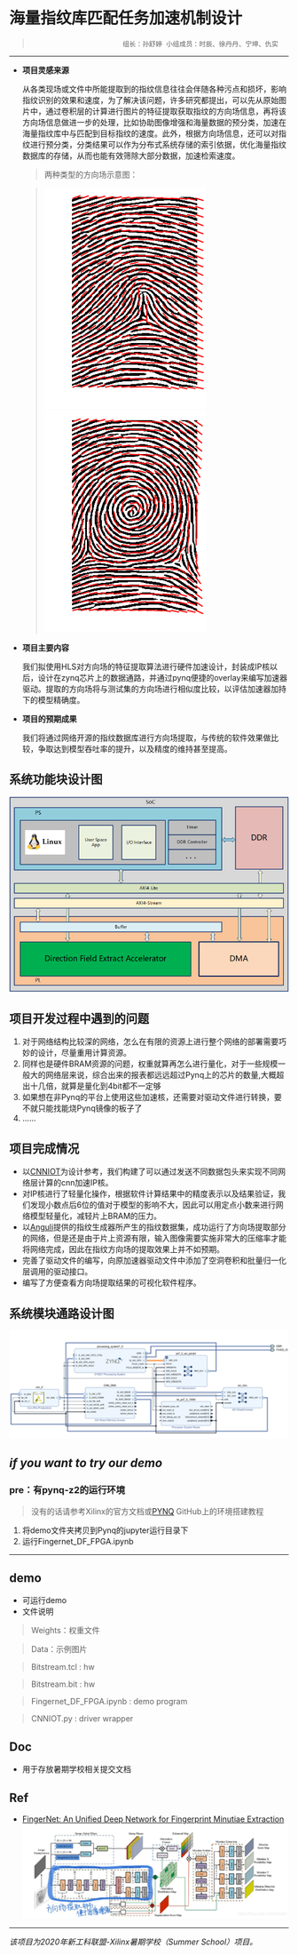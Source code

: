 # 海量指纹库匹配任务加速机制设计
>                            组长：孙舒婷 小组成员：时辰、徐丹丹、宁坤、仇实
---
- **项目灵感来源**

    从各类现场或文件中所能提取到的指纹信息往往会伴随各种污点和损坏，影响指纹识别的效果和速度，为了解决该问题，许多研究都提出，可以先从原始图片中，通过卷积层的计算进行图片的特征提取获取指纹的方向场信息，再将该方向场信息做进一步的处理，比如协助图像增强和海量数据的预分类，加速在海量指纹库中与匹配到目标指纹的速度。此外，根据方向场信息，还可以对指纹进行预分类，分类结果可以作为分布式系统存储的索引依据，优化海量指纹数据库的存储，从而也能有效筛除大部分数据，加速检索速度。
    > 两种类型的方向场示意图：
    
    > ![type1](Pic/type1.png)　 ![type2](Pic/type2.png)　


- **项目主要内容**

    我们拟使用HLS对方向场的特征提取算法进行硬件加速设计，封装成IP核以后，设计在zynq芯片上的数据通路，并通过pynq便捷的overlay来编写加速器驱动。提取的方向场将与测试集的方向场进行相似度比较，以评估加速器加持下的模型精确度。

- **项目的预期成果**

    我们将通过网络开源的指纹数据库进行方向场提取，与传统的软件效果做比较，争取达到模型吞吐率的提升，以及精度的维持甚至提高。
    
## 系统功能块设计图

![System Architecture](Pic/Arch.png)    

## 项目开发过程中遇到的问题

1. 对于网络结构比较深的网络，怎么在有限的资源上进行整个网络的部署需要巧妙的设计，尽量重用计算资源。
2. 同样也是硬件BRAM资源的问题，权重就算再怎么进行量化，对于一些规模一般大的网络层来说，综合出来的报表都远远超过Pynq上的芯片的数量,大概超出十几倍，就算是量化到4bit都不一定够
3. 如果想在非Pynq的平台上使用这些加速核，还需要对驱动文件进行转换，要不就只能找能烧Pynq镜像的板子了
4. ......

## 项目完成情况
* 以[CNNIOT](https://github.com/mfarhadi/CNNIOT)为设计参考，我们构建了可以通过发送不同数据包头来实现不同网络层计算的cnn加速IP核。
* 对IP核进行了轻量化操作，根据软件计算结果中的精度表示以及结果验证，我们发现小数点后6位的值对于模型的影响不大，因此可以用定点小数来进行网络模型轻量化，减轻片上BRAM的压力。
* 以[Anguli](https://dsl.cds.iisc.ac.in/projects/Anguli/index.html#about)提供的指纹生成器所产生的指纹数据集，成功运行了方向场提取部分的网络，但是还是由于片上资源有限，输入图像需要实施非常大的压缩率才能将网络完成，因此在指纹方向场的提取效果上并不如预期。
* 完善了驱动文件的编写，向原加速器驱动文件中添加了空洞卷积和批量归一化层调用的驱动接口。
* 编写了方便查看方向场提取结果的可视化软件程序。


## 系统模块通路设计图
![Vivado Block Design](Pic/System_Design.png)

## *if you want to try our demo*

### pre：有pynq-z2的运行环境

> 没有的话请参考Xilinx的官方文档或[PYNQ](https://github.com/Xilinx/PYNQ) GitHub上的环境搭建教程

1. 将demo文件夹拷贝到Pynq的jupyter运行目录下
2. 运行Fingernet_DF_FPGA.ipynb

---
## demo
- 可运行demo
- 文件说明
> Weights：权重文件

> Data：示例图片

> Bitstream.tcl : hw

> Bitstream.bit : hw

> Fingernet_DF_FPGA.ipynb : demo program

> CNNIOT.py : driver wrapper


## Doc
- 用于存放暑期学校相关提交文档


## Ref
- [FingerNet: An Unified Deep Network for Fingerprint Minutiae Extraction](https://arxiv.org/pdf/1709.02228.pdf)
![FingerNet Design](Pic/71BDB0C1-2F4C-4625-96CD-B81AEC088393.jpeg)
---

*该项目为2020年新工科联盟-Xilinx暑期学校（Summer School）项目。*
